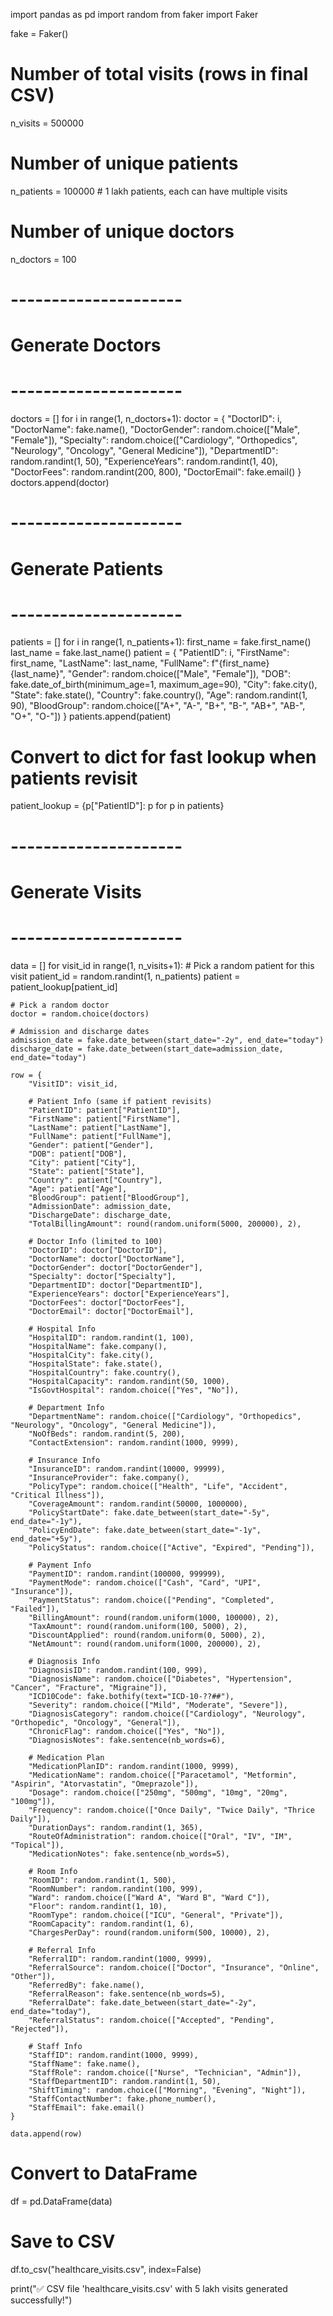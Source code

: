 import pandas as pd
import random
from faker import Faker

fake = Faker()

# Number of total visits (rows in final CSV)
n_visits = 500000

# Number of unique patients
n_patients = 100000   # 1 lakh patients, each can have multiple visits

# Number of unique doctors
n_doctors = 100

# ---------------------
# Generate Doctors
# ---------------------
doctors = []
for i in range(1, n_doctors+1):
    doctor = {
        "DoctorID": i,
        "DoctorName": fake.name(),
        "DoctorGender": random.choice(["Male", "Female"]),
        "Specialty": random.choice(["Cardiology", "Orthopedics", "Neurology", "Oncology", "General Medicine"]),
        "DepartmentID": random.randint(1, 50),
        "ExperienceYears": random.randint(1, 40),
        "DoctorFees": random.randint(200, 800),
        "DoctorEmail": fake.email()
    }
    doctors.append(doctor)

# ---------------------
# Generate Patients
# ---------------------
patients = []
for i in range(1, n_patients+1):
    first_name = fake.first_name()
    last_name = fake.last_name()
    patient = {
        "PatientID": i,
        "FirstName": first_name,
        "LastName": last_name,
        "FullName": f"{first_name} {last_name}",
        "Gender": random.choice(["Male", "Female"]),
        "DOB": fake.date_of_birth(minimum_age=1, maximum_age=90),
        "City": fake.city(),
        "State": fake.state(),
        "Country": fake.country(),
        "Age": random.randint(1, 90),
        "BloodGroup": random.choice(["A+", "A-", "B+", "B-", "AB+", "AB-", "O+", "O-"])
    }
    patients.append(patient)

# Convert to dict for fast lookup when patients revisit
patient_lookup = {p["PatientID"]: p for p in patients}

# ---------------------
# Generate Visits
# ---------------------
data = []
for visit_id in range(1, n_visits+1):
    # Pick a random patient for this visit
    patient_id = random.randint(1, n_patients)
    patient = patient_lookup[patient_id]

    # Pick a random doctor
    doctor = random.choice(doctors)

    # Admission and discharge dates
    admission_date = fake.date_between(start_date="-2y", end_date="today")
    discharge_date = fake.date_between(start_date=admission_date, end_date="today")

    row = {
        "VisitID": visit_id,

        # Patient Info (same if patient revisits)
        "PatientID": patient["PatientID"],
        "FirstName": patient["FirstName"],
        "LastName": patient["LastName"],
        "FullName": patient["FullName"],
        "Gender": patient["Gender"],
        "DOB": patient["DOB"],
        "City": patient["City"],
        "State": patient["State"],
        "Country": patient["Country"],
        "Age": patient["Age"],
        "BloodGroup": patient["BloodGroup"],
        "AdmissionDate": admission_date,
        "DischargeDate": discharge_date,
        "TotalBillingAmount": round(random.uniform(5000, 200000), 2),

        # Doctor Info (limited to 100)
        "DoctorID": doctor["DoctorID"],
        "DoctorName": doctor["DoctorName"],
        "DoctorGender": doctor["DoctorGender"],
        "Specialty": doctor["Specialty"],
        "DepartmentID": doctor["DepartmentID"],
        "ExperienceYears": doctor["ExperienceYears"],
        "DoctorFees": doctor["DoctorFees"],
        "DoctorEmail": doctor["DoctorEmail"],

        # Hospital Info
        "HospitalID": random.randint(1, 100),
        "HospitalName": fake.company(),
        "HospitalCity": fake.city(),
        "HospitalState": fake.state(),
        "HospitalCountry": fake.country(),
        "HospitalCapacity": random.randint(50, 1000),
        "IsGovtHospital": random.choice(["Yes", "No"]),

        # Department Info
        "DepartmentName": random.choice(["Cardiology", "Orthopedics", "Neurology", "Oncology", "General Medicine"]),
        "NoOfBeds": random.randint(5, 200),
        "ContactExtension": random.randint(1000, 9999),

        # Insurance Info
        "InsuranceID": random.randint(10000, 99999),
        "InsuranceProvider": fake.company(),
        "PolicyType": random.choice(["Health", "Life", "Accident", "Critical Illness"]),
        "CoverageAmount": random.randint(50000, 1000000),
        "PolicyStartDate": fake.date_between(start_date="-5y", end_date="-1y"),
        "PolicyEndDate": fake.date_between(start_date="-1y", end_date="+5y"),
        "PolicyStatus": random.choice(["Active", "Expired", "Pending"]),

        # Payment Info
        "PaymentID": random.randint(100000, 999999),
        "PaymentMode": random.choice(["Cash", "Card", "UPI", "Insurance"]),
        "PaymentStatus": random.choice(["Pending", "Completed", "Failed"]),
        "BillingAmount": round(random.uniform(1000, 100000), 2),
        "TaxAmount": round(random.uniform(100, 5000), 2),
        "DiscountApplied": round(random.uniform(0, 5000), 2),
        "NetAmount": round(random.uniform(1000, 200000), 2),

        # Diagnosis Info
        "DiagnosisID": random.randint(100, 999),
        "DiagnosisName": random.choice(["Diabetes", "Hypertension", "Cancer", "Fracture", "Migraine"]),
        "ICD10Code": fake.bothify(text="ICD-10-??##"),
        "Severity": random.choice(["Mild", "Moderate", "Severe"]),
        "DiagnosisCategory": random.choice(["Cardiology", "Neurology", "Orthopedic", "Oncology", "General"]),
        "ChronicFlag": random.choice(["Yes", "No"]),
        "DiagnosisNotes": fake.sentence(nb_words=6),

        # Medication Plan
        "MedicationPlanID": random.randint(1000, 9999),
        "MedicationName": random.choice(["Paracetamol", "Metformin", "Aspirin", "Atorvastatin", "Omeprazole"]),
        "Dosage": random.choice(["250mg", "500mg", "10mg", "20mg", "100mg"]),
        "Frequency": random.choice(["Once Daily", "Twice Daily", "Thrice Daily"]),
        "DurationDays": random.randint(1, 365),
        "RouteOfAdministration": random.choice(["Oral", "IV", "IM", "Topical"]),
        "MedicationNotes": fake.sentence(nb_words=5),

        # Room Info
        "RoomID": random.randint(1, 500),
        "RoomNumber": random.randint(100, 999),
        "Ward": random.choice(["Ward A", "Ward B", "Ward C"]),
        "Floor": random.randint(1, 10),
        "RoomType": random.choice(["ICU", "General", "Private"]),
        "RoomCapacity": random.randint(1, 6),
        "ChargesPerDay": round(random.uniform(500, 10000), 2),

        # Referral Info
        "ReferralID": random.randint(1000, 9999),
        "ReferralSource": random.choice(["Doctor", "Insurance", "Online", "Other"]),
        "ReferredBy": fake.name(),
        "ReferralReason": fake.sentence(nb_words=5),
        "ReferralDate": fake.date_between(start_date="-2y", end_date="today"),
        "ReferralStatus": random.choice(["Accepted", "Pending", "Rejected"]),

        # Staff Info
        "StaffID": random.randint(1000, 9999),
        "StaffName": fake.name(),
        "StaffRole": random.choice(["Nurse", "Technician", "Admin"]),
        "StaffDepartmentID": random.randint(1, 50),
        "ShiftTiming": random.choice(["Morning", "Evening", "Night"]),
        "StaffContactNumber": fake.phone_number(),
        "StaffEmail": fake.email()
    }

    data.append(row)

# Convert to DataFrame
df = pd.DataFrame(data)

# Save to CSV
df.to_csv("healthcare_visits.csv", index=False)

print("✅ CSV file 'healthcare_visits.csv' with 5 lakh visits generated successfully!")
